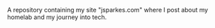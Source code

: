 A repository containing my site "jsparkes.com" where I post about my homelab and my journey into tech.
